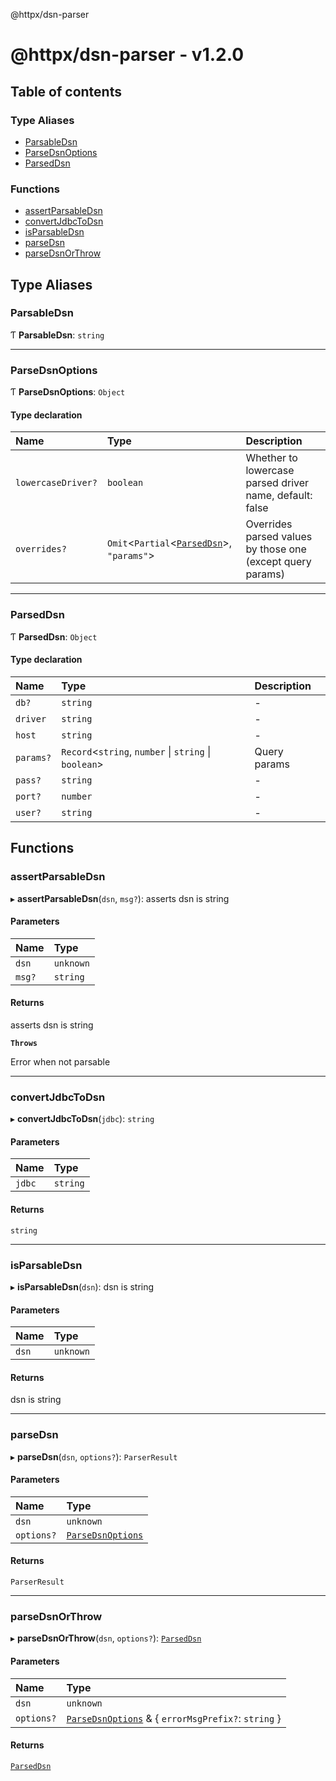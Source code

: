 @httpx/dsn-parser

# @httpx/dsn-parser - v1.2.0

## Table of contents

### Type Aliases

- [ParsableDsn](README.md#parsabledsn)
- [ParseDsnOptions](README.md#parsedsnoptions)
- [ParsedDsn](README.md#parseddsn)

### Functions

- [assertParsableDsn](README.md#assertparsabledsn)
- [convertJdbcToDsn](README.md#convertjdbctodsn)
- [isParsableDsn](README.md#isparsabledsn)
- [parseDsn](README.md#parsedsn)
- [parseDsnOrThrow](README.md#parsedsnorthrow)

## Type Aliases

### ParsableDsn

Ƭ **ParsableDsn**: `string`

---

### ParseDsnOptions

Ƭ **ParseDsnOptions**: `Object`

#### Type declaration

| Name               | Type                                                                | Description                                                |
| :----------------- | :------------------------------------------------------------------ | :--------------------------------------------------------- |
| `lowercaseDriver?` | `boolean`                                                           | Whether to lowercase parsed driver name, default: false    |
| `overrides?`       | `Omit`<`Partial`<[`ParsedDsn`](README.md#parseddsn)\>, `"params"`\> | Overrides parsed values by those one (except query params) |

---

### ParsedDsn

Ƭ **ParsedDsn**: `Object`

#### Type declaration

| Name      | Type                                                   | Description  |
| :-------- | :----------------------------------------------------- | :----------- |
| `db?`     | `string`                                               | -            |
| `driver`  | `string`                                               | -            |
| `host`    | `string`                                               | -            |
| `params?` | `Record`<`string`, `number` \| `string` \| `boolean`\> | Query params |
| `pass?`   | `string`                                               | -            |
| `port?`   | `number`                                               | -            |
| `user?`   | `string`                                               | -            |

## Functions

### assertParsableDsn

▸ **assertParsableDsn**(`dsn`, `msg?`): asserts dsn is string

#### Parameters

| Name   | Type      |
| :----- | :-------- |
| `dsn`  | `unknown` |
| `msg?` | `string`  |

#### Returns

asserts dsn is string

**`Throws`**

Error when not parsable

---

### convertJdbcToDsn

▸ **convertJdbcToDsn**(`jdbc`): `string`

#### Parameters

| Name   | Type     |
| :----- | :------- |
| `jdbc` | `string` |

#### Returns

`string`

---

### isParsableDsn

▸ **isParsableDsn**(`dsn`): dsn is string

#### Parameters

| Name  | Type      |
| :---- | :-------- |
| `dsn` | `unknown` |

#### Returns

dsn is string

---

### parseDsn

▸ **parseDsn**(`dsn`, `options?`): `ParserResult`

#### Parameters

| Name       | Type                                           |
| :--------- | :--------------------------------------------- |
| `dsn`      | `unknown`                                      |
| `options?` | [`ParseDsnOptions`](README.md#parsedsnoptions) |

#### Returns

`ParserResult`

---

### parseDsnOrThrow

▸ **parseDsnOrThrow**(`dsn`, `options?`): [`ParsedDsn`](README.md#parseddsn)

#### Parameters

| Name       | Type                                                                             |
| :--------- | :------------------------------------------------------------------------------- |
| `dsn`      | `unknown`                                                                        |
| `options?` | [`ParseDsnOptions`](README.md#parsedsnoptions) & { `errorMsgPrefix?`: `string` } |

#### Returns

[`ParsedDsn`](README.md#parseddsn)
